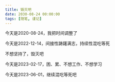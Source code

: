 ```yaml
---
title: 毁灭吧
date: 2030-08-24 00:00:00
tags: [随笔, 谨记]
---
```



今天是2020-08-24，我把时间调整了

今天是2022-12-14，间接性踌躇满志，持续性混吃等死

<!--more-->

不想坚持了，毁灭吧

今天是2023-02-17，困、累、不想工作、不想学习

今天是2023-06-01，继续混吃等死吧
